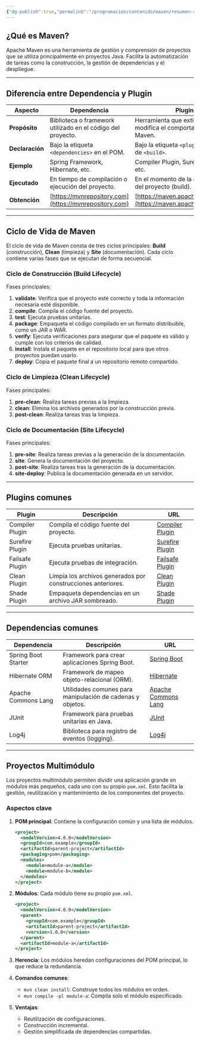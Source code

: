 ```yaml
---
{"dg-publish":true,"permalink":"/programacion/contenido/maven/resumen-rapido-maven/"}
---
```


## ¿Qué es Maven?
Apache Maven es una herramienta de gestión y comprensión de proyectos que se utiliza principalmente en proyectos Java. Facilita la automatización de tareas como la construcción, la gestión de dependencias y el despliegue.

---
## Diferencia entre Dependencia y Plugin

| **Aspecto**          | **Dependencia**                                                                                          | **Plugin**                                                                                                  |
|----------------------|--------------------------------------------------------------------------------------------------------|-----------------------------------------------------------------------------------------------------------|
| **Propósito**       | Biblioteca o framework utilizado en el código del proyecto.                                           | Herramienta que extiende o modifica el comportamiento de Maven.                                            |
| **Declaración**      | Bajo la etiqueta `<dependencies>` en el POM.                                                         | Bajo la etiqueta `<plugins>` dentro de `<build>`.                                                         |
| **Ejemplo**          | Spring Framework, Hibernate, etc.                                                                     | Compiler Plugin, Surefire Plugin, etc.                                                                    |
| **Ejecutado**        | En tiempo de compilación o ejecución del proyecto.                                                 | En el momento de la construcción del proyecto (build).                                                  |
| **Obtención**       | [https://mvnrepository.com](https://mvnrepository.com)                                                | [https://maven.apache.org/plugins](https://maven.apache.org/plugins)                                       |

---

## Ciclo de Vida de Maven

El ciclo de vida de Maven consta de tres ciclos principales: **Build** (construcción), **Clean** (limpieza) y **Site** (documentación). Cada ciclo contiene varias fases que se ejecutan de forma secuencial.

### Ciclo de Construcción (Build Lifecycle)
Fases principales:

1. **validate**: Verifica que el proyecto esté correcto y toda la información necesaria esté disponible.
2. **compile**: Compila el código fuente del proyecto.
3. **test**: Ejecuta pruebas unitarias.
4. **package**: Empaqueta el código compilado en un formato distribuible, como un JAR o WAR.
5. **verify**: Ejecuta verificaciones para asegurar que el paquete es válido y cumple con los criterios de calidad.
6. **install**: Instala el paquete en el repositorio local para que otros proyectos puedan usarlo.
7. **deploy**: Copia el paquete final a un repositorio remoto compartido.

### Ciclo de Limpieza (Clean Lifecycle)
Fases principales:

1. **pre-clean**: Realiza tareas previas a la limpieza.
2. **clean**: Elimina los archivos generados por la construcción previa.
3. **post-clean**: Realiza tareas tras la limpieza.

### Ciclo de Documentación (Site Lifecycle)
Fases principales:

1. **pre-site**: Realiza tareas previas a la generación de la documentación.
2. **site**: Genera la documentación del proyecto.
3. **post-site**: Realiza tareas tras la generación de la documentación.
4. **site-deploy**: Publica la documentación generada en un servidor.
---
## Plugins comunes

| **Plugin**                     | **Descripción**                                                                                  | **URL**                                                             |
|--------------------------------|--------------------------------------------------------------------------------------------------|----------------------------------------------------------------------|
| Compiler Plugin                | Compila el código fuente del proyecto.                                                         | [Compiler Plugin](https://maven.apache.org/plugins/maven-compiler-plugin/) |
| Surefire Plugin                | Ejecuta pruebas unitarias.                                                                      | [Surefire Plugin](https://maven.apache.org/plugins/maven-surefire-plugin/) |
| Failsafe Plugin                | Ejecuta pruebas de integración.                                                                | [Failsafe Plugin](https://maven.apache.org/plugins/maven-failsafe-plugin/) |
| Clean Plugin                   | Limpia los archivos generados por construcciones anteriores.                                   | [Clean Plugin](https://maven.apache.org/plugins/maven-clean-plugin/)       |
| Shade Plugin                   | Empaqueta dependencias en un archivo JAR sombreado.                                            | [Shade Plugin](https://maven.apache.org/plugins/maven-shade-plugin/)       |

---
## Dependencias comunes

| **Dependencia**     | **Descripción**                                            | **URL**                                                                |
| ------------------- | ---------------------------------------------------------- | ---------------------------------------------------------------------- |
| Spring Boot Starter | Framework para crear aplicaciones Spring Boot.             | [Spring Boot](https://spring.io/projects/spring-boot)                  |
| Hibernate ORM       | Framework de mapeo objeto-relacional (ORM).                | [Hibernate](https://hibernate.org/)                                    |
| Apache Commons Lang | Utilidades comunes para manipulación de cadenas y objetos. | [Apache Commons Lang](https://commons.apache.org/proper/commons-lang/) |
| JUnit               | Framework para pruebas unitarias en Java.                  | [JUnit](https://junit.org/junit5/)                                     |
| Log4j               | Biblioteca para registro de eventos (logging).             | [Log4j](https://logging.apache.org/log4j/)                             |

---
## Proyectos Multimódulo
Los proyectos multimódulo permiten dividir una aplicación grande en módulos más pequeños, cada uno con su propio `pom.xml`. Esto facilita la gestión, reutilización y mantenimiento de los componentes del proyecto.
### Aspectos clave
1. **POM principal**: Contiene la configuración común y una lista de módulos.
   ```xml
   <project>
     <modelVersion>4.0.0</modelVersion>
     <groupId>com.example</groupId>
     <artifactId>parent-project</artifactId>
     <packaging>pom</packaging>
     <modules>
       <module>module-a</module>
       <module>module-b</module>
     </modules>
   </project>
   ```

2. **Módulos**: Cada módulo tiene su propio `pom.xml`.
   ```xml
   <project>
     <modelVersion>4.0.0</modelVersion>
     <parent>
       <groupId>com.example</groupId>
       <artifactId>parent-project</artifactId>
       <version>1.0.0</version>
     </parent>
     <artifactId>module-a</artifactId>
   </project>
   ```

3. **Herencia**: Los módulos heredan configuraciones del POM principal, lo que reduce la redundancia.
4. **Comandos comunes**:
   - `mvn clean install`: Construye todos los módulos en orden.
   - `mvn compile -pl module-a`: Compila solo el módulo especificado.
5. **Ventajas**:
   - Reutilización de configuraciones.
   - Construcción incremental.
   - Gestión simplificada de dependencias compartidas.
